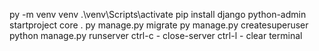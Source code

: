 py -m venv venv
.\venv\Scripts\activate
pip install django
python-admin startproject core .
py manage.py migrate
py manage.py createsuperuser
python manage.py runserver
ctrl-c - close-server
ctrl-l - clear terminal